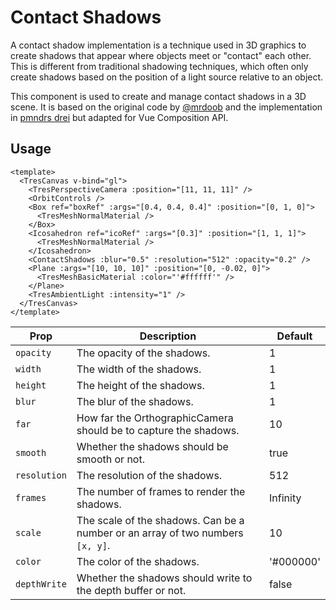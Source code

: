 # Contact Shadows

<DocsDemo>
  <ContactShadowDemo />
</DocsDemo>

A contact shadow implementation is a technique used in 3D graphics to create shadows that appear where objects meet or "contact" each other. This is different from traditional shadowing techniques, which often only create shadows based on the position of a light source relative to an object.

This component is used to create and manage contact shadows in a 3D scene. It is based on the original code by [@mrdoob](https://twitter.com/mrdoob) and the implementation in [pmndrs drei](https://github.com/pmndrs/drei/blob/master/src/core/ContactShadows.tsx#L113) but adapted for Vue Composition API.

## Usage

```vue{11}
<template>
  <TresCanvas v-bind="gl">
    <TresPerspectiveCamera :position="[11, 11, 11]" />
    <OrbitControls />
    <Box ref="boxRef" :args="[0.4, 0.4, 0.4]" :position="[0, 1, 0]">
      <TresMeshNormalMaterial />
    </Box>
    <Icosahedron ref="icoRef" :args="[0.3]" :position="[1, 1, 1]">
      <TresMeshNormalMaterial />
    </Icosahedron>
    <ContactShadows :blur="0.5" :resolution="512" :opacity="0.2" />
    <Plane :args="[10, 10, 10]" :position="[0, -0.02, 0]">
      <TresMeshBasicMaterial :color="'#ffffff'" />
    </Plane>
    <TresAmbientLight :intensity="1" />
  </TresCanvas>
</template>
```

| Prop         | Description                                                                    | Default   |
| ------------ | ------------------------------------------------------------------------------ | --------- |
| `opacity`    | The opacity of the shadows.                                                    | 1         |
| `width`      | The width of the shadows.                                                      | 1         |
| `height`     | The height of the shadows.                                                     | 1         |
| `blur`       | The blur of the shadows.                                                       | 1         |
| `far`        | How far the OrthographicCamera should be to capture the shadows.               | 10        |
| `smooth`     | Whether the shadows should be smooth or not.                                   | true      |
| `resolution` | The resolution of the shadows.                                                 | 512       |
| `frames`     | The number of frames to render the shadows.                                    | Infinity  |
| `scale`      | The scale of the shadows. Can be a number or an array of two numbers `[x, y]`. | 10        |
| `color`      | The color of the shadows.                                                      | '#000000' |
| `depthWrite` | Whether the shadows should write to the depth buffer or not.                   | false     |

